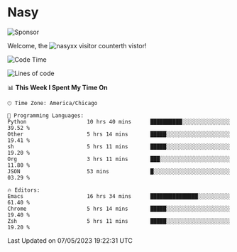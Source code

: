 # Nasy

<!--
<p align="center">
<img height="200" src="https://github-readme-stats.vercel.app/api?username=nasyxx&count_private=true&show_icons=true&theme=dracula&include_all_commits=true"/>
<img height="200" src="https://github-readme-stats.vercel.app/api/top-langs/?username=nasyxx&theme=dracula&hide=html,jupyter+notebook&count_private=true&show_icons=true"/>
</p>

  
----------------
-->

![Sponsor](https://img.shields.io/static/v1.svg?label=Sponsor&message=%E2%9D%A4&logo=GitHub&style=flat&color=pink)
 
Welcome, the ![nasyxx visitor counter](https://count.getloli.com/get/@nasyxx?theme=rule34)th vistor!
 
<!--START_SECTION:waka-->
![Code Time](http://img.shields.io/badge/Code%20Time-3%2C491%20hrs%2057%20mins-blue)

![Lines of code](https://img.shields.io/badge/From%20Hello%20World%20I%27ve%20Written-6.2%20million%20lines%20of%20code-blue)

📊 **This Week I Spent My Time On** 

```text
🕑︎ Time Zone: America/Chicago

💬 Programming Languages: 
Python                   10 hrs 40 mins      ██████████░░░░░░░░░░░░░░░   39.52 % 
Other                    5 hrs 14 mins       █████░░░░░░░░░░░░░░░░░░░░   19.41 % 
sh                       5 hrs 11 mins       █████░░░░░░░░░░░░░░░░░░░░   19.20 % 
Org                      3 hrs 11 mins       ███░░░░░░░░░░░░░░░░░░░░░░   11.80 % 
JSON                     53 mins             █░░░░░░░░░░░░░░░░░░░░░░░░   03.29 % 

🔥 Editors: 
Emacs                    16 hrs 34 mins      ███████████████░░░░░░░░░░   61.40 % 
Chrome                   5 hrs 14 mins       █████░░░░░░░░░░░░░░░░░░░░   19.40 % 
Zsh                      5 hrs 11 mins       █████░░░░░░░░░░░░░░░░░░░░   19.20 % 
```


 Last Updated on 07/05/2023 19:22:31 UTC
<!--END_SECTION:waka-->

<!-- ![visitors](https://visitor-badge.laobi.icu/badge?page_id=nasyxx.nasyxx) -->
